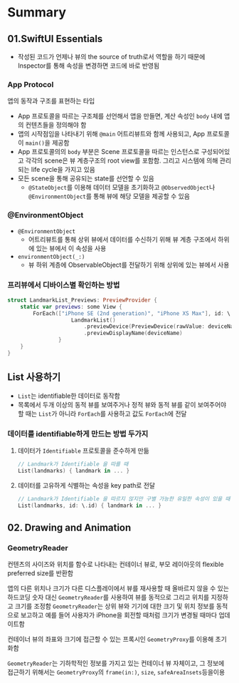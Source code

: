 # Summary
## 01.SwiftUI Essentials
- 작성된 코드가 언제나 뷰의 the source of truth로서 역할을 하기 때문에 Inspector를 통해 속성을 변경하면 코드에 바로 반영됨

### App Protocol
앱의 동작과 구조를 표현하는 타입
- App 프로토콜을 따르는 구조체를 선언해서 앱을 만들면, 계산 속성인 `body` 내에 앱의 컨텐츠들을 정의해야 함
- 앱의 시작점임을 나타내기 위해 `@main` 어트리뷰트와 함께 사용되고, App 프로토콜이 `main()`을 제공함
- App 프로토콜의의 `body` 부분은 Scene 프로토콜을 따르는 인스턴스로 구성되어있고 각각의 scene은 뷰 계층구조의 root view를 포함함. 그리고 시스템에 의해 관리되는 life cycle을 가지고 있음
- 모든 scene을 통해 공유되는 state를 선언할 수 있음
    - `@StateObject`를 이용해 데이터 모델을 초기화하고 `@ObservedObject`나 `@EnvironmentObject`를 통해 뷰에 해당 모델을 제공할 수 있음

### @EnvironmentObject
- `@EnvironmentObject`
    - 어트리뷰트를 통해 상위 뷰에서 데이터를 수신하기 위해 뷰 계층 구조에서 하위에 있는 뷰에서 이 속성을 사용
- `environmentObject(_:)`
    - 뷰 하위 계층에 ObservableObject를 전달하기 위해 상위에 있는 뷰에서 사용

### 프리뷰에서 디바이스별 확인하는 방법
```swift
struct LandmarkList_Previews: PreviewProvider {
    static var previews: some View {
        ForEach(["iPhone SE (2nd generation)", "iPhone XS Max"], id: \.self) { deviceName in
                    LandmarkList()
                        .previewDevice(PreviewDevice(rawValue: deviceName))
                        .previewDisplayName(deviceName)
                }
    }
}
```

## List 사용하기
- `List`는 identifiable한 데이터로 동작함
- 목록에서 두개 이상의 동적 뷰를 보여주거나 정적 뷰와 동적 뷰를 같이 보여주어야 할 때는 `List`가 아니라 `ForEach`를 사용하고 값도 `ForEach`에 전달

### 데이터를 identifiable하게 만드는 방법 두가지
1. 데이터가 `Identifiable` 프로토콜을 준수하게 만듦

    ```swift
    // Landmark가 Identifiable 을 따를 때
    List(landmarks) { landmark in ... }
    ```

2. 데이터를 고유하게 식별하는 속성을 key path로 전달
    ```swift
    // Landmark가 Identifiable 을 따르지 않지만 구별 가능한 유일한 속성이 있을 때
    List(landmarks, id: \.id) { landmark in ... }
    ```

## 02. Drawing and Animation
### GeometryReader
컨텐츠의 사이즈와 위치를 함수로 나타내는 컨테이너 뷰로, 부모 레이아웃의 flexible preferred size를 반환함

앱의 다른 위치나 크기가 다른 디스플레이에서 뷰를 재사용할 때 올바르지 않을 수 있는 하드코딩 숫자 대신 `GeometryReader`를 사용하여 뷰를 동적으로 그리고 위치를 지정하고 크기를 조정함
`GeometryReader`는 상위 뷰와 기기에 대한 크기 및 위치 정보를 동적으로 보고하고 예를 들어 사용자가 iPhone을 회전할 때처럼 크기가 변경될 때마다 업데이트함

컨테이너 뷰의 좌표와 크기에 접근할 수 있는 프록시인 `GeometryProxy`를 이용해 초기화함

`GeometryReader`는 기하학적인 정보를 가지고 있는 컨테이너 뷰 자체이고, 그 정보에 접근하기 위해서는 `GeometryProxy`의 `frame(in:)`, `size`, `safeAreaInsets`등을이용
